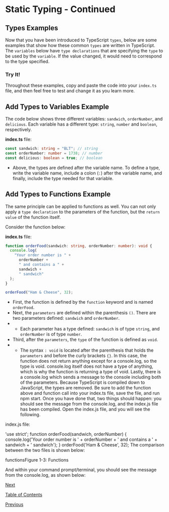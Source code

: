 # Static Typing - Continued

## Types Examples

Now that you have been introduced to TypeScript `types`, below are some examples that show how these common `types` are written in TypeScript. The `variables` below have `type declarations` that are specifying the `type` to be used by the `variable`. If the value changed, it would need to correspond to the type specified.

### Try It!

Throughout these examples, copy and paste the code into your `index.ts` file, and then feel free to test and change it as you learn more.

## Add Types to Variables Example

The code below shows three different variables: `sandwich`, `orderNumber`, and `delicious`. Each variable has a different type: `string`, `number` and `boolean`, respectively.

**index.ts** file:

```ts
const sandwich: string = "BLT"; // string
const orderNumber: number = 1738; // number
const delicious: boolean = true; // boolean
```

- Above, the types are defined after the variable name. To define a type, write the variable name, include a colon (`:`) after the variable name, and finally, include the type needed for that variable.

## Add Types to Functions Example

The same principle can be applied to functions as well. You can not only apply a `type declaration` to the parameters of the function, but the `return value` of the function itself.

Consider the function below:

**index.ts** file:

```ts
function orderFood(sandwich: string, orderNumber: number): void {
  console.log(
    "Your order number is " +
      orderNumber +
      " and contains a " +
      sandwich +
      " sandwich"
  );
}

orderFood("Ham & Cheese", 32);
```

- First, the function is defined by the `function` keyword and is named `orderFood`.
- Next, the `parameters` are defined within the parenthesis `()`. There are two parameters defined: `sandwich` and `orderNumber`.
- - Each parameter has a type defined: `sandwich` is of type `string`, and `orderNumber` is of type `number`.
- Third, after the `parameters`, the `type` of the function is defined as `void`.
- - The syntax `: void` is located after the parenthesis that holds the `parameters` and before the curly brackets `{}`.
    In this case, the function does not return anything except for a console.log, so the type is void.
    console.log itself does not have a type of anything, which is why the function is returning a type of void.
    Lastly, there is a console.log which sends a message to the console including both of the parameters.
    Because TypeScript is compiled down to JavaScript, the types are removed. Be sure to add the function above and function call into your index.ts file, save the file, and run npm start. Once you have done that, two things should happen: you should see the message from the console.log, and the index.js file has been compiled. Open the index.js file, and you will see the following.

index.js file:

'use strict';
function orderFood(sandwich, orderNumber) {
console.log('Your order number is ' + orderNumber + ' and contains a ' + sandwich + ' sandwich');
}
orderFood('Ham & Cheese', 32);
The comparison between the two files is shown below:

functionsFigure 1-3: Functions

And within your command prompt/terminal, you should see the message from the console.log, as shown below:

[Next](./7.md)

[Table of Contents](./README.md)

[Previous](./6.md)
